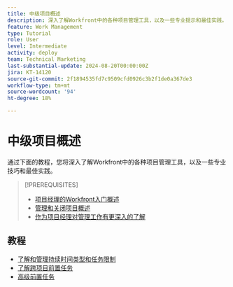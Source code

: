 ```yaml
---
title: 中级项目概述
description: 深入了解Workfront中的各种项目管理工具，以及一些专业提示和最佳实践。
feature: Work Management
type: Tutorial
role: User
level: Intermediate
activity: deploy
team: Technical Marketing
last-substantial-update: 2024-08-20T00:00:00Z
jira: KT-14120
source-git-commit: 2f1894535fd7c9509cfd0926c3b2f1de0a367de3
workflow-type: tm+mt
source-wordcount: '94'
ht-degree: 18%

---
```



# 中级项目概述

通过下面的教程，您将深入了解Workfront中的各种项目管理工具，以及一些专业技巧和最佳实践。

>[!PREREQUISITES]
>
>* [项目经理的Workfront入门概述](https://experienceleague.adobe.com/?recommended=Workfront-U-1-2022.1.planners)
>* [管理和关闭项目概述](https://experienceleague.adobe.com/?recommended=Workfront-U-1-2022.2.planners)
>* [作为项目经理对管理工作有更深入的了解](https://experienceleague.adobe.com/?recommended=Workfront-U-1-2022.3.planners)

## 教程

* [了解和管理持续时间类型和任务限制](/help/manage-work/intermediate-projects/understand-and-manage-duration-types-and-task-constraints.md)
* [了解跨项目前置任务](/help/manage-work/intermediate-projects/understand-cross-project-predecessors.md)
* [高级前置任务](/help/manage-work/intermediate-projects/advanced-predecessors.md)
